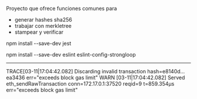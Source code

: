 Proyecto que ofrece funciones comunes para

- generar hashes sha256
- trabajar con merkletree
- stampear y verificar

npm install --save-dev jest

npm install --save-dev eslint eslint-config-strongloop

---

TRACE[03-11|17:04:42.082] Discarding invalid transaction           hash=e8140d…ea3436 err="exceeds block gas limit"
WARN [03-11|17:04:42.082] Served eth_sendRawTransaction            conn=172.17.0.1:37520 reqid=9 t=859.354µs   err="exceeds block gas limit"
